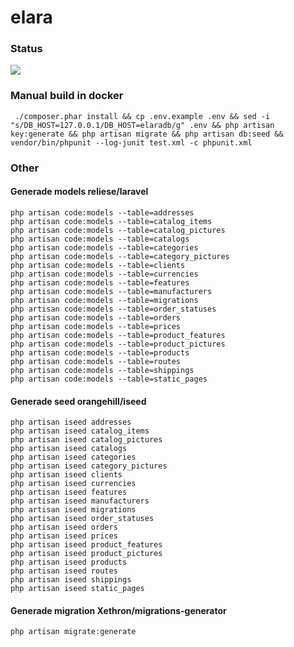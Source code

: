 # elara

### Status
![](https://github.com/nsankov/elara/workflows/Elara/badge.svg)

### Manual build in docker
     ./composer.phar install && cp .env.example .env && sed -i "s/DB_HOST=127.0.0.1/DB_HOST=elaradb/g" .env && php artisan key:generate && php artisan migrate && php artisan db:seed && vendor/bin/phpunit --log-junit test.xml -c phpunit.xml

### Other
#### Generade models reliese/laravel
    php artisan code:models --table=addresses
 	php artisan code:models --table=catalog_items
    php artisan code:models --table=catalog_pictures
    php artisan code:models --table=catalogs
    php artisan code:models --table=categories
    php artisan code:models --table=category_pictures
    php artisan code:models --table=clients
    php artisan code:models --table=currencies
    php artisan code:models --table=features
    php artisan code:models --table=manufacturers
    php artisan code:models --table=migrations
    php artisan code:models --table=order_statuses
    php artisan code:models --table=orders
    php artisan code:models --table=prices
    php artisan code:models --table=product_features
    php artisan code:models --table=product_pictures
    php artisan code:models --table=products
    php artisan code:models --table=routes
    php artisan code:models --table=shippings
    php artisan code:models --table=static_pages

#### Generade seed orangehill/iseed
    php artisan iseed addresses
    php artisan iseed catalog_items
    php artisan iseed catalog_pictures
    php artisan iseed catalogs
    php artisan iseed categories
    php artisan iseed category_pictures
    php artisan iseed clients
    php artisan iseed currencies
    php artisan iseed features
    php artisan iseed manufacturers
    php artisan iseed migrations
    php artisan iseed order_statuses
    php artisan iseed orders
    php artisan iseed prices
    php artisan iseed product_features
    php artisan iseed product_pictures
    php artisan iseed products
    php artisan iseed routes
    php artisan iseed shippings
    php artisan iseed static_pages

#### Generade migration Xethron/migrations-generator 
    php artisan migrate:generate
